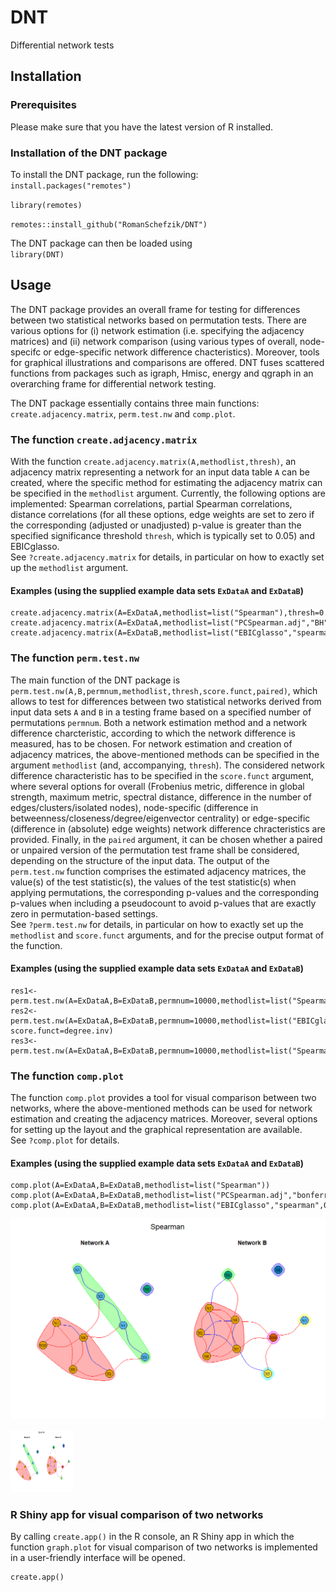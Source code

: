# DNT

Differential network tests

## Installation

### Prerequisites

Please make sure that you have the latest version of R installed.  

### Installation of the DNT package

To install the DNT package, run the following:  
`install.packages("remotes")` 

`library(remotes)`

`remotes::install_github("RomanSchefzik/DNT")` 

The DNT package can then be loaded using  
`library(DNT)`

## Usage

The DNT package provides an overall frame for testing for differences between two statistical networks based on permutation tests. There are various options for (i) network estimation (i.e. specifying the adjacency matrices) and (ii) network comparison (using various types of overall, node-specifc or edge-specific network difference chacteristics). Moreover, tools for graphical illustrations and comparisons are offered. DNT fuses scattered functions from packages such as igraph, Hmisc, energy and qgraph in an overarching frame for differential network testing. 

The DNT package essentially contains three main functions: `create.adjacency.matrix`, `perm.test.nw` and `comp.plot`.

### The function `create.adjacency.matrix`

With the function `create.adjacency.matrix(A,methodlist,thresh)`, an adjacency matrix representing a network for an input data table `A` can be created, where the specific method for estimating the adjacency matrix can be specified in the `methodlist` argument. Currently, the following options are implemented: Spearman correlations, partial Spearman correlations, distance correlations (for all these options, edge weights are set to zero if the corresponding (adjusted or unadjusted) p-value is greater than the specified significance threshold `thresh`, which is typically set to 0.05) and EBICglasso. <br/>
See `?create.adjacency.matrix` for details, in particular on how to exactly set up the `methodlist` argument.

#### Examples (using the supplied example data sets `ExDataA` and `ExDataB`)
```
create.adjacency.matrix(A=ExDataA,methodlist=list("Spearman"),thresh=0.05)
create.adjacency.matrix(A=ExDataA,methodlist=list("PCSpearman.adj","BH"),thresh=0.1)
create.adjacency.matrix(A=ExDataB,methodlist=list("EBICglasso","spearman",0.1))
```

### The function `perm.test.nw`

The main function of the DNT package is `perm.test.nw(A,B,permnum,methodlist,thresh,score.funct,paired)`, which allows to test for differences between two statistical networks derived from input data sets `A` and `B` in a testing frame based on a specified number of permutations `permnum`. Both a network estimation method and a network difference charcteristic, according to which the network difference is measured, has to be chosen. For network estimation and creation of adjacency matrices, the above-mentioned methods can be specified in the argument `methodlist` (and, accompanying, `thresh`). The considered network difference characteristic has to be specified in the `score.funct` argument, where several options for overall (Frobenius metric, difference in global strength, maximum metric, spectral distance, difference in the number of edges/clusters/isolated nodes), node-specific (difference in betweenness/closeness/degree/eigenvector centrality) or edge-specific (difference in (absolute) edge weights) network difference chracteristics are provided. Finally, in the `paired` argument, it can be chosen whether a paired or unpaired version of the permutation test frame shall be considered, depending on the structure of the input data. The output of the `perm.test.nw` function comprises the estimated adjacency matrices, the value(s) of the test statistic(s), the values of the test statistic(s) when applying permutations, the corresponding p-values and the corresponding p-values when including a pseudocount to avoid p-values that are exactly zero in permutation-based settings.<br/>
See `?perm.test.nw` for details, in particular on how to exactly set up the `methodlist` and `score.funct` arguments, and for the precise output format of the function.

#### Examples (using the supplied example data sets `ExDataA` and `ExDataB`)
```
res1<-perm.test.nw(A=ExDataA,B=ExDataB,permnum=10000,methodlist=list("Spearman"),thresh=0.05,score.func=global.str,paired=TRUE)
res2<-perm.test.nw(A=ExDataA,B=ExDataB,permnum=10000,methodlist=list("EBICglasso","spearman",0.1), score.funct=degree.inv)
res3<-perm.test.nw(A=ExDataA,B=ExDataB,permnum=10000,methodlist=list("Spearman.adj","bonferroni"),score.funct=edge.inv)
```

### The function `comp.plot`

The function `comp.plot` provides a tool for visual comparison between two networks, where the above-mentioned methods can be used for network estimation and creating the adjacency matrices. Moreover, several options for setting up the layout and the graphical representation are available. <br/>
See `?comp.plot` for details.

#### Examples (using the supplied example data sets `ExDataA` and `ExDataB`)
```
comp.plot(A=ExDataA,B=ExDataB,methodlist=list("Spearman"))
comp.plot(A=ExDataA,B=ExDataB,methodlist=list("PCSpearman.adj","bonferroni"),layout=igraph::layout.circle,curved=FALSE)
comp.plot(A=ExDataA,B=ExDataB,methodlist=list("EBICglasso","spearman",0.1),layout=igraph::layout.fruchterman.reingold,curved=FALSE)
```

![ScreenShot](/ExampleFigures/ExPlotSpearman.png)

<img src="/ExampleFigures/ExPlotSpearman.png" width="100" height="100">

### R Shiny app for visual comparison of two networks

By calling `create.app()` in the R console, an R Shiny app in which the function `graph.plot` for visual comparison of two networks is implemented in a user-friendly interface will be opened.
```
create.app()
```
